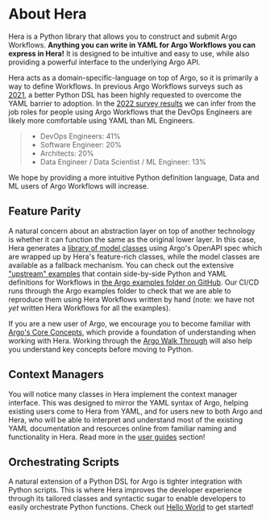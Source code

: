 # About Hera

Hera is a Python library that allows you to construct and submit Argo Workflows. **Anything you can write in YAML for
Argo Workflows you can express in Hera!** It is designed to be intuitive and easy to use, while also providing a
powerful interface to the underlying Argo API.

Hera acts as a domain-specific-language on top of Argo, so it is primarily a way to define Workflows. In previous Argo
Workflows surveys such as [2021](https://blog.argoproj.io/argo-workflows-2021-survey-results-d6fa890030ee), a better
Python DSL has been highly requested to overcome the YAML barrier to adoption. In the
[2022 survey results](https://blog.argoproj.io/cncf-argo-project-2022-user-survey-results-f9caf46df7fd#:~:text=Job%20Roles%20%26%20Use%20Cases)
we can infer from the job roles for people using Argo Workflows that the DevOps Engineers are likely more comfortable
using YAML than ML Engineers.

> * DevOps Engineers: 41%
> * Software Engineer: 20%
> * Architects: 20%
> * Data Engineer / Data Scientist / ML Engineer: 13%

We hope by providing a more intuitive Python definition language, Data and ML users of Argo Workflows will increase.

## Feature Parity

A natural concern about an abstraction layer on top of another technology is whether it can function the same as the
original lower layer. In this case, Hera generates a [library of model classes](../api/workflows/models.md) using
Argo's OpenAPI spec which are wrapped up by Hera's feature-rich classes, while the model classes are available as a
fallback mechanism. You can check out the extensive
["upstream" examples](../examples/workflows/upstream/dag_diamond.md) that contain side-by-side Python and YAML
definitions for Workflows in
[the Argo examples folder on GitHub](https://github.com/argoproj/argo-workflows/tree/master/examples). Our CI/CD runs
through the Argo examples folder to check that we are able to reproduce them using Hera Workflows written by hand (note:
we have not _yet_ written Hera Workflows for all the examples).

If you are a new user of Argo, we encourage you to become familiar with
[Argo's Core Concepts](https://argoproj.github.io/argo-workflows/workflow-concepts/), which provide a foundation of
understanding when working with Hera. Working through the
[Argo Walk Through](https://argoproj.github.io/argo-workflows/walk-through/) will also help you understand key concepts
before moving to Python.

## Context Managers

You will notice many classes in Hera implement the context manager interface. This was designed to mirror the YAML
syntax of Argo, helping existing users come to Hera from YAML, and for users new to both Argo and Hera, who will be able
to interpret and understand most of the existing YAML documentation and resources online from familiar naming and
functionality in Hera. Read more in the [user guides](../user-guides/core-concepts.md) section!

## Orchestrating Scripts

A natural extension of a Python DSL for Argo is tighter integration with Python scripts. This is where Hera improves the
developer experience through its tailored classes and syntactic sugar to enable developers to easily orchestrate Python
functions. Check out [Hello World](hello-world.md) to get started!
